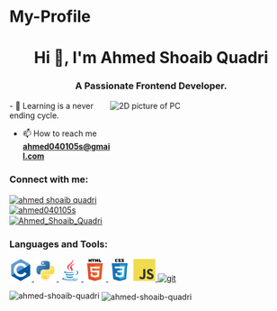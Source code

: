 # My-Profile
<h1 align="center">Hi 👋, I'm Ahmed Shoaib Quadri</h1>
<h3 align="center">A Passionate Frontend Developer.</h3>
<img align="right" width="325px" height="200px" alt="2D picture of PC" src="https://cdni.iconscout.com/illustration/premium/thumb/coding-project-1884980-1597918.png"/>
- 🌱 Learning is a never ending cycle.

- 📫 How to reach me **ahmed040105s@gmail.com**

<h3 align="left">Connect with me:</h3>
<p align="left">
<a href="https://linkedin.com/in/ahmed shoaib quadri" target="blank"><img align="center" src="https://raw.githubusercontent.com/rahuldkjain/github-profile-readme-generator/master/src/images/icons/Social/linked-in-alt.svg" alt="ahmed shoaib quadri" height="30" width="40" /></a>
<a href="https://www.hackerrank.com/ahmed040105s" target="blank"><img align="center" src="https://raw.githubusercontent.com/rahuldkjain/github-profile-readme-generator/master/src/images/icons/Social/hackerrank.svg" alt="ahmed040105s" height="30" width="40" /></a>
  <a href="https://www.freecodecamp.org/Ahmed_Shoaib_Quadri" target="blank"><img align="center" src="https://tse3.mm.bing.net/th?id=OIP.yc8USmh923V9k_MgkUcAAAHaFC&pid=Api&P=0&h=180" alt="Ahmed_Shoaib_Quadri" height="30" width="40" /></a>
</p>

<h3 align="left">Languages and Tools:</h3>
<p align="left"> <a href="https://www.cprogramming.com/" target="_blank" rel="noreferrer"> <img src="https://raw.githubusercontent.com/devicons/devicon/master/icons/c/c-original.svg" alt="c" width="40" height="40"/> </a> <a href="https://www.w3schools.com/css/" target="_blank" rel="noreferrer"></a> <a href="https://www.python.org" target="_blank" rel="noreferrer"> <img src="https://raw.githubusercontent.com/devicons/devicon/master/icons/python/python-original.svg" alt="python" width="40" height="40"/> </a>  <a href="https://www.java.com" target="_blank" rel="noreferrer"> <img src="https://raw.githubusercontent.com/devicons/devicon/master/icons/java/java-original.svg" alt="java" width="40" height="40"/> </a> <a href="https://www.w3.org/html/" target="_blank" rel="noreferrer"> <img src="https://raw.githubusercontent.com/devicons/devicon/master/icons/html5/html5-original-wordmark.svg" alt="html5" width="40" height="40"/> </a> <img src="https://raw.githubusercontent.com/devicons/devicon/master/icons/css3/css3-original-wordmark.svg" alt="css3" width="40" height="40"/> </a><a href="https://developer.mozilla.org/en-US/docs/Web/JavaScript" target="_blank" rel="noreferrer"> <img src="https://raw.githubusercontent.com/devicons/devicon/master/icons/javascript/javascript-original.svg" alt="javascript" width="40" height="40"/> <a href="https://git-scm.com/" target="_blank" rel="noreferrer"> <img src="https://www.vectorlogo.zone/logos/git-scm/git-scm-icon.svg" alt="git" width="40" height="40"/> </a>  </p>

<p><img align="left" src="https://github-readme-stats.vercel.app/api/top-langs?username=ahmed-shoaib-quadri&show_icons=true&locale=en&layout=compact" alt="ahmed-shoaib-quadri" /></p>

<p>&nbsp;<img align="center" src="https://github-readme-stats.vercel.app/api?username=ahmed-shoaib-quadri&show_icons=true&locale=en" alt="ahmed-shoaib-quadri" /></p>
